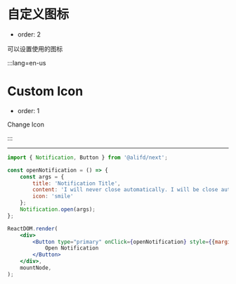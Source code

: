 # 自定义图标

- order: 2

可以设置使用的图标

:::lang=en-us
# Custom Icon

- order: 1

Change Icon


:::

---

```jsx
import { Notification, Button } from '@alifd/next';

const openNotification = () => {
    const args = {
        title: 'Notification Title',
        content: 'I will never close automatically. I will be close automatically. I will never close automatically.',
        icon: 'smile'
    };
    Notification.open(args);
};

ReactDOM.render(
    <div>
        <Button type="primary" onClick={openNotification} style={{marginLeft: 20}}>
            Open Notification
        </Button>
    </div>,
    mountNode,
);
```
